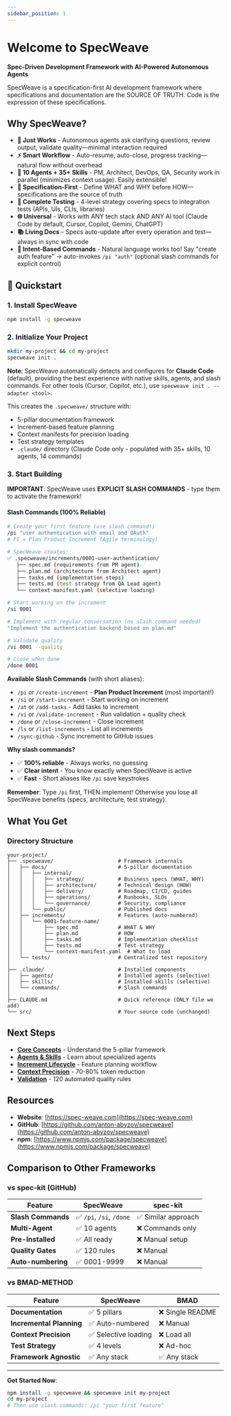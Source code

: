 ```yaml
---
sidebar_position: 1
---
```


# Welcome to SpecWeave

**Spec-Driven Development Framework with AI-Powered Autonomous Agents**

SpecWeave is a specification-first AI development framework where specifications and documentation are the SOURCE OF TRUTH. Code is the expression of these specifications.

## Why SpecWeave?

- **🤖 Just Works** - Autonomous agents ask clarifying questions, review output, validate quality—minimal interaction required
- **⚡ Smart Workflow** - Auto-resume, auto-close, progress tracking—natural flow without overhead
- **🎯 10 Agents + 35+ Skills** - PM, Architect, DevOps, QA, Security work in parallel (minimizes context usage). Easily extensible!
- **📝 Specification-First** - Define WHAT and WHY before HOW—specifications are the source of truth
- **🧪 Complete Testing** - 4-level strategy covering specs to integration tests (APIs, UIs, CLIs, libraries)
- **🌐 Universal** - Works with ANY tech stack AND ANY AI tool (Claude Code by default, Cursor, Copilot, Gemini, ChatGPT)
- **📚 Living Docs** - Specs auto-update after every operation and test—always in sync with code
- **🚀 Intent-Based Commands** - Natural language works too! Say "create auth feature" → auto-invokes `/pi "auth"` (optional slash commands for explicit control)

## 🚀 Quickstart

### 1. Install SpecWeave

```bash
npm install -g specweave
```

### 2. Initialize Your Project

```bash
mkdir my-project && cd my-project
specweave init .
```

**Note**: SpecWeave automatically detects and configures for **Claude Code** (default), providing the best experience with native skills, agents, and slash commands. For other tools (Cursor, Copilot, etc.), use `specweave init . --adapter <tool>`.

This creates the `.specweave/` structure with:
- 5-pillar documentation framework
- Increment-based feature planning
- Context manifests for precision loading
- Test strategy templates
- `.claude/` directory (Claude Code only - populated with 35+ skills, 10 agents, 14 commands)

### 3. Start Building

**IMPORTANT**: SpecWeave uses **EXPLICIT SLASH COMMANDS** - type them to activate the framework!

#### **Slash Commands (100% Reliable)**

```bash
# Create your first feature (use slash command!)
/pi "user authentication with email and OAuth"
# PI = Plan Product Increment (Agile terminology)

# SpecWeave creates:
✅ .specweave/increments/0001-user-authentication/
   ├── spec.md (requirements from PM agent)
   ├── plan.md (architecture from Architect agent)
   ├── tasks.md (implementation steps)
   ├── tests.md (test strategy from QA Lead agent)
   └── context-manifest.yaml (selective loading)

# Start working on the increment
/si 0001

# Implement with regular conversation (no slash command needed)
"Implement the authentication backend based on plan.md"

# Validate quality
/vi 0001 --quality

# Close when done
/done 0001
```

**Available Slash Commands** (with short aliases):
- `/pi` or `/create-increment` - **Plan Product Increment** (most important!)
- `/si` or `/start-increment` - Start working on increment
- `/at` or `/add-tasks` - Add tasks to increment
- `/vi` or `/validate-increment` - Run validation + quality check
- `/done` or `/close-increment` - Close increment
- `/ls` or `/list-increments` - List all increments
- `/sync-github` - Sync increment to GitHub issues

**Why slash commands?**
- ✅ **100% reliable** - Always works, no guessing
- ✅ **Clear intent** - You know exactly when SpecWeave is active
- ✅ **Fast** - Short aliases like `/pi` save keystrokes

**Remember**: Type `/pi` first, THEN implement! Otherwise you lose all SpecWeave benefits (specs, architecture, test strategy).

## What You Get

### Directory Structure
```
your-project/
├── .specweave/                     # Framework internals
│   ├── docs/                       # 5-pillar documentation
│   │   ├── internal/
│   │   │   ├── strategy/           # Business specs (WHAT, WHY)
│   │   │   ├── architecture/       # Technical design (HOW)
│   │   │   ├── delivery/           # Roadmap, CI/CD, guides
│   │   │   ├── operations/         # Runbooks, SLOs
│   │   │   └── governance/         # Security, compliance
│   │   └── public/                 # Published docs
│   ├── increments/                 # Features (auto-numbered)
│   │   └── 0001-feature-name/
│   │       ├── spec.md             # WHAT & WHY
│   │       ├── plan.md             # HOW
│   │       ├── tasks.md            # Implementation checklist
│   │       ├── tests.md            # Test strategy
│   │       └── context-manifest.yaml  # What to load
│   └── tests/                      # Centralized test repository
│
├── .claude/                        # Installed components
│   ├── agents/                     # Installed agents (selective)
│   ├── skills/                     # Installed skills (selective)
│   └── commands/                   # Slash commands
│
├── CLAUDE.md                       # Quick reference (ONLY file we add)
└── src/                            # Your source code (unchanged)
```

## Next Steps

- **[Core Concepts](./tutorial-basics/core-concepts)** - Understand the 5-pillar framework
- **[Agents & Skills](./tutorial-basics/agents-skills)** - Learn about specialized agents
- **[Increment Lifecycle](./tutorial-basics/increment-lifecycle)** - Feature planning workflow
- **[Context Precision](./tutorial-basics/context-precision)** - 70-80% token reduction
- **[Validation](./tutorial-basics/validation)** - 120 automated quality rules

## Resources

- **Website**: [https://spec-weave.com](https://spec-weave.com)
- **GitHub**: [https://github.com/anton-abyzov/specweave](https://github.com/anton-abyzov/specweave)
- **npm**: [https://www.npmjs.com/package/specweave](https://www.npmjs.com/package/specweave)

## Comparison to Other Frameworks

### vs **spec-kit** (GitHub)

| Feature | SpecWeave | spec-kit |
|---------|-----------|----------|
| **Slash Commands** | ✅ `/pi`, `/si`, `/done` | ✅ Similar approach |
| **Multi-Agent** | ✅ 10 agents | ❌ Commands only |
| **Pre-Installed** | ✅ All ready | ❌ Manual setup |
| **Quality Gates** | ✅ 120 rules | ❌ Manual |
| **Auto-numbering** | ✅ 0001-9999 | ❌ Manual |

### vs **BMAD-METHOD**

| Feature | SpecWeave | BMAD |
|---------|-----------|------|
| **Documentation** | ✅ 5 pillars | ❌ Single README |
| **Incremental Planning** | ✅ Auto-numbered | ❌ Manual |
| **Context Precision** | ✅ Selective loading | ❌ Load all |
| **Test Strategy** | ✅ 4 levels | ❌ Ad-hoc |
| **Framework Agnostic** | ✅ Any stack | ✅ Any stack |

---

**Get Started Now**:
```bash
npm install -g specweave && specweave init my-project
cd my-project
# Then use slash commands: /pi "your first feature"
```
